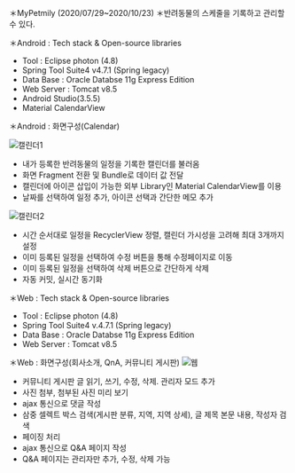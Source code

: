 ＊MyPetmily (2020/07/29~2020/10/23)
＊반려동물의 스케줄을 기록하고 관리할 수 있다.

＊Android : Tech stack & Open-source libraries
- Tool : Eclipse photon (4.8)
- Spring Tool Suite4 v4.7.1 (Spring legacy)
- Data Base : Oracle Databse 11g Express Edition
- Web Server : Tomcat v8.5
- Android Studio(3.5.5)
- Material CalendarView

＊Android : 화면구성(Calendar)

![캘린더1](https://user-images.githubusercontent.com/69283479/120292606-690f6e00-c2ff-11eb-97e9-4346bc2162db.png)
- 내가 등록한 반려동물의 일정을 기록한 캘린더를 불러옴
- 화면 Fragment 전환 및 Bundle로 데이터 값 전달
- 캘린더에 아이콘 삽입이 가능한 외부 Library인 Material CalendarView를 이용
- 날짜를 선택하여 일정 추가, 아이콘 선택과 간단한 메모 추가

![캘린더2](https://user-images.githubusercontent.com/69283479/120292613-6a409b00-c2ff-11eb-971e-01f3a9f2de4c.png)
- 시간 순서대로 일정을 RecyclerView 정렬, 캘린더 가시성을 고려해 최대 3개까지 설정
- 이미 등록된 일정을 선택하여 수정 버튼을 통해 수정페이지로 이동
- 이미 등록된 일정을 선택하여 삭제 버튼으로 간단하게 삭제
- 자동 커밋, 실시간 동기화

＊Web : Tech stack & Open-source libraries
- Tool : Eclipse photon (4.8)
- Spring Tool Suite4 v.4.7.1 (Spring legacy)
- Data Base : Oracle Databse 11g Express Edition
- Web Server : Tomcat v8.5

＊Web : 화면구성(회사소개, QnA, 커뮤니티 게시판)
![웹](https://user-images.githubusercontent.com/69283479/120397408-40c15700-c373-11eb-9b7d-f78dd0758a40.png)
- 커뮤니티 게시판 글 읽기, 쓰기, 수정, 삭제. 관리자 모드 추가
- 사진 첨부, 첨부된 사진 미리 보기
- ajax 통신으로 댓글 작성
- 삼중 셀렉트 박스 검색(게시판 분류, 지역, 지역 상세), 글 제목 본문 내용, 작성자 검색
- 페이징 처리
- ajax 통신으로 Q&A 페이지 작성
- Q&A 페이지는 관리자만 추가, 수정, 삭제 가능
